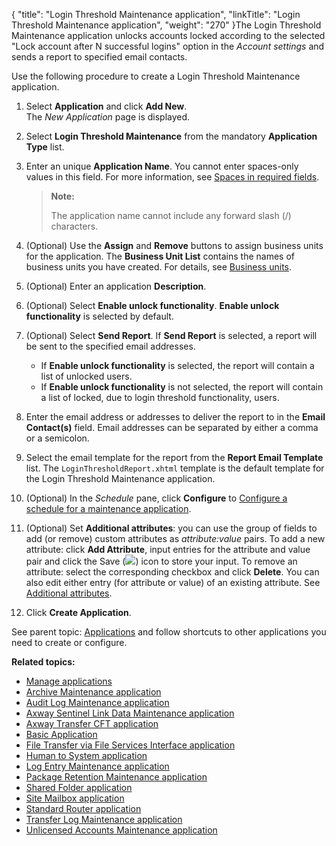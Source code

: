 {
    "title": "Login Threshold Maintenance application",
    "linkTitle": "Login Threshold Maintenance application",
    "weight": "270"
}The Login Threshold Maintenance application unlocks accounts locked according to the selected "Lock account after N successful logins" option in the *Account settings* and sends a report to specified email contacts.

Use the following procedure to create a Login Threshold Maintenance application.

1.  Select **Application** and click **Add New**.  
    The *New Application* page is displayed.

2.  Select **Login Threshold Maintenance** from the mandatory **Application Type** list.

3.  Enter an unique **Application Name**. You cannot enter spaces-only values in this field. For more information, see [Spaces in required fields](../../accounts/useraccounts/t_st_create_user_account#Spaces).  

    > **Note:**
    >
    > The application name cannot include any forward slash (/) characters.

4.  (Optional) Use the **Assign** and **Remove** buttons to assign business units for the application. The **Business Unit List** contains the names of business units you have created. For details, see [Business units](../../c_st_advancedaccountadministration/c_st_businessunits#Advanced_Accounts_2036285406_1127756).

5.  (Optional) Enter an application **Description**.

6.  (Optional) Select **Enable unlock functionality**. **Enable unlock functionality** is selected by default.

7.  (Optional) Select **Send Report**. If **Send Report** is selected, a report will be sent to the specified email addresses.
    -   If **Enable unlock functionality** is selected, the report will contain a list of unlocked users.
    -   If **Enable unlock functionality** is not selected, the report will contain a list of locked, due to login threshold functionality, users.

8.  Enter the email address or addresses to deliver the report to in the **Email Contact(s)** field. Email addresses can be separated by either a comma or a semicolon.

9.  Select the email template for the report from the **Report Email Template** list. The `LoginThresholdReport.xhtml` template is the default template for the Login Threshold Maintenance application.

10. (Optional) In the *Schedule* pane, click **Configure** to [Configure a schedule for a maintenance application](#ConfigureMaintSchedule).

11. (Optional) Set **Additional attributes**: you can use the group of fields to add (or remove) custom attributes as *attribute:value* pairs. To add a new attribute: click **Add Attribute**, input entries for the attribute and value pair and click the Save (![](/Images/SecureTransport/SaveIcon.png)) icon to store your input. To remove an attribute: select the corresponding checkbox and click **Delete**. You can also edit either entry (for attribute or value) of an existing attribute. See [Additional attributes](../../c_st_setup/t_st_mailtemplates/c_st_mail_template_commands_variables#Addition).

12. Click **Create Application**.

  
See parent topic: [Applications](../) and follow shortcuts to other applications you need to create or configure.

**Related topics:**

-   [Manage applications]()
-   [Archive Maintenance application](../applicationsarchivemaintenance)
-   [Audit Log Maintenance application](../applicationsauditlogmaintenance)
-   [Axway Sentinel Link Data Maintenance application](../applicationssentinellinkdatamaintenance)
-   [Axway Transfer CFT application](../applicationstransfercft)
-   [Basic Application](../applicationsbasic)
-   [File Transfer via File Services Interface application](../applicationstransferfileservicesinterface)
-   [Human to System application](../applicationsh2s)
-   [Log Entry Maintenance application](../applicationslogentrymaintenance)
-   [Package Retention Maintenance application](../applicationspackageretentionmaintenance)
-   [Shared Folder application](../applicationssharedfolder)
-   [Site Mailbox application](../applicationssitemailbox)
-   [Standard Router application](../applicationsstandardrouter)
-   [Transfer Log Maintenance application](../applicationstransferlogmaintenance)
-   [Unlicensed Accounts Maintenance application](../applicationsunlicensedacctsmaintenance)
